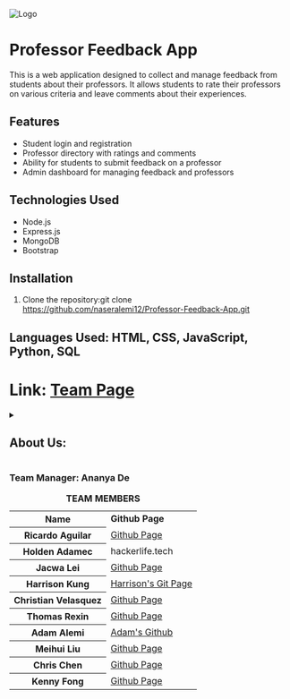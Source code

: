 <!--# This is a readme file for cse 110 fall 2022 group 31 github.  _-->
![Logo](admin/branding/logo.png) <!-- logo -->
# Professor Feedback App

This is a web application designed to collect and manage feedback from students about their professors. It allows students to rate their professors on various criteria and leave comments about their experiences.

## Features

- Student login and registration
- Professor directory with ratings and comments
- Ability for students to submit feedback on a professor
- Admin dashboard for managing feedback and professors

## Technologies Used

- Node.js
- Express.js
- MongoDB
- Bootstrap

## Installation

1. Clone the repository:git clone https://github.com/naseralemi12/Professor-Feedback-App.git

## Languages Used: HTML, CSS, JavaScript, Python, SQL


# Link: [Team Page](https://github.com/cse110-fa22-group31/cse110-fa22-group31/blob/main/admin/team.md)
<details>   <!--drop down description  menu for info about team members -->
<summary><h2>About Us:</h2></summary>
<ul><!-- in the lines below, feel free to write about yourself. feel free to add your pictures as well if its ok -->
<li>Ananya De is the team manager.</li>
<li>Ricardo Aguilar is the team leader.</li>
<li>Holden Adamec is a dev.</li> 
<li>Jacwa Lei is a dev.</li>  
<li>Harrison Kung is a team lead. He likes to bike and enjoys playing the piano.</li>  
<li>Christian Velasquez is a dev.</li>  
<li>Thomas Rexin is a designer.</li>  
<li>Adam Alemi is one of the team members. When He gets stressed, he goes to the pool and swims all the stress out of his body. He is foody so if there is an event on campus that has food involved, then you will most likely see him there. Adam's personal page:<a href="https://chipper-kitsune-d5866b.netlify.app/"> Adam Alemi</a>. </li>

![Adam's Photo](admin/adam.jpeg)
 
<li>Meihui Liu is a planner.</li>  
<li>Chris Chen is a dev.</li>  
<li>Kenny Fong is a dev.</li>  
</ul>
</details>
<h3>Team Manager: Ananya De</h3> 
<table> <!-- The raster table for the team members containing two columns of name and page links -->
<caption><strong>TEAM MEMBERS</strong></caption><tbody><tr><th><b>Name</b></th><td><b>Github Page</b></td></tr>
<tr><th>Ricardo Aguilar</th><td><a href="https://github.com/Aricky3">Github Page</a></td></tr>
<tr><th>Holden Adamec</th><td>hackerlife.tech</td></tr>
<tr><th>Jacwa Lei</th><td><a href="https://github.com/jacwa-lei">Github Page</a></td></tr>
<tr><th>Harrison Kung</th><td><a href="https://github.com/kungharrison">Harrison's Git Page<a></td></tr>
<tr><th>Christian Velasquez</th><td><a href="https://github.com/AmnesiacSloth">Github Page</a></td></tr>
<tr><th>Thomas Rexin</th><td><a href="https://github.com/thomasrexin">Github Page</a></td></tr>
 <tr><th>Adam Alemi</th><td><a href="https://github.com/naseralemi12">Adam's Github</a></td></tr>
 <tr><th>Meihui Liu</th><td><a href="https://github.com/number000000">Github Page</a></td></tr>
<tr><th>Chris Chen</th><td><a href="https://github.com/ChrisChen0803">Github Page</a></td></tr>
<tr><th>Kenny Fong</th><td><a href="https://github.com/KenKunoo">Github Page</a></td></tr>
</tbody></table>

